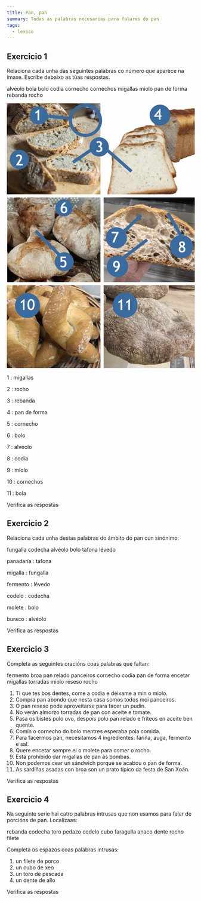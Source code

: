 ```yaml
---
title: Pan, pan
summary: Todas as palabras necesarias para falares do pan
tags:
  - lexico
---
```

## Exercicio 1

Relaciona cada unha das seguintes palabras co número que aparece na imaxe.
Escribe debaixo as túas respostas.

<e-layout>
  <e-tag color=3>alvéolo</e-tag>
  <e-tag color=3>bola</e-tag>
  <e-tag color=3>bolo</e-tag>
  <e-tag color=3>codia</e-tag>
  <e-tag color=3>cornecho</e-tag>
  <e-tag color=3>cornechos</e-tag>
  <e-tag color=3>migallas</e-tag>
  <e-tag color=3>miolo</e-tag>
  <e-tag color=3>pan de forma</e-tag>
  <e-tag color=3>rebanda</e-tag>
  <e-tag color=3>rocho</e-tag>
</e-layout>

![](/img/pan.jpg)

1 : <e-answer size=16>migallas</e-anwser>

2 : <e-answer size=16>rocho</e-anwser>

3 : <e-answer size=16>rebanda</e-anwser>

4 : <e-answer size=16>pan de forma</e-anwser>

5 : <e-answer size=16>cornecho</e-anwser>

6 : <e-answer size=16>bolo</e-anwser>

7 : <e-answer size=16>alvéolo</e-anwser>

8 : <e-answer size=16>codia</e-anwser>

9 : <e-answer size=16>miolo</e-anwser>

10 : <e-answer size=16>cornechos</e-anwser>

11 : <e-answer size=16>bola</e-anwser>

<e-validate>Verifica as respostas</e-validate>

## Exercicio 2

Relaciona cada unha destas palabras do ámbito do pan cun sinónimo:

<e-layout>
<e-tag color=4>fungalla</e-tag>
<e-tag color=4>codecha</e-tag>
<e-tag color=4>alvéolo</e-tag>
<e-tag color=4>bolo</e-tag>
<e-tag color=4>tafona</e-tag>
<e-tag color=4>lévedo</e-tag>
</e-layout>

panadaría : <e-answer>tafona</e-answer>

migalla : <e-answer>fungalla</e-answer>

fermento : <e-answer>lévedo</e-answer>

codelo : <e-answer>codecha</e-answer>

molete : <e-answer>bolo</e-answer>

buraco : <e-answer>alvéolo</e-answer>

<e-validate>Verifica as respostas</e-validate>

## Exercicio 3

Completa as seguintes oracións coas palabras que faltan:

<e-layout>
<e-tag color=2>fermento</e-tag>
<e-tag color=2>broa</e-tag>
<e-tag color=2>pan relado</e-tag>
<e-tag color=2>panceiros</e-tag>
<e-tag color=2>cornecho</e-tag>
<e-tag color=2>codia</e-tag>
<e-tag color=2>pan de forma</e-tag>
<e-tag color=2>encetar</e-tag>
<e-tag color=2>migallas</e-tag>
<e-tag color=2>torradas</e-tag>
<e-tag color=2>miolo</e-tag>
<e-tag color=2>reseso</e-tag>
<e-tag color=2>rocho</e-tag>
</e-layout>

1. Ti que tes bos dentes, come a <e-answer>codia</e-answer> e déixame a min o
   <e-answer>miolo</e-answer>.
2. Compra pan abondo que nesta casa somos todos moi
   <e-answer>panceiros</e-answer>.
3. O pan <e-answer>reseso</e-answer> pode aproveitarse para facer un pudin.
4. No verán almorzo <e-answer>torradas</e-answer> de pan con aceite e tomate.
5. Pasa os bistes polo ovo, despois polo <e-answer>pan relado</e-answer> e fríteos en 
   aceite ben quente.
6. Comín o <e-answer>cornecho</e-answer> do bolo mentres esperaba pola comida.
7. Para facermos pan, necesitamos 4 ingredientes: fariña, auga,
   <e-answer>fermento</e-answer> e sal.
8. Quere <e-answer>encetar</e-answer> sempre el o molete para comer o
   <e-answer>rocho</e-answer>.
9. Está prohibido dar <e-answer>migallas</e-answer> de pan ás pombas.
10. Non podemos cear un sándwich porque se acabou o <e-answer>pan de forma</e-answer>.
11. As sardiñas asadas con <e-answer>broa</e-answer> son un prato típico da
    festa de San Xoán.

<e-validate>Verifica as respostas</e-validate>

## Exercicio 4

Na seguinte serie hai catro palabras intrusas que non usamos para falar de porcións de pan. Localízaas:

<e-layout>
<e-tag color=7>rebanda</e-tag>
<e-tag color=7>codecha</e-tag>
<e-tag color=7>toro</e-tag>
<e-tag color=7>pedazo</e-tag>
<e-tag color=7>codelo</e-tag>
<e-tag color=7>cubo</e-tag>
<e-tag color=7>faragulla</e-tag>
<e-tag color=7>anaco</e-tag>
<e-tag color=7>dente</e-tag>
<e-tag color=7>rocho</e-tag>
<e-tag color=7>filete</e-tag>
</e-layout>

Completa os espazos coas palabras intrusas:

1. un <e-answer>filete</e-answer> de porco
2. un <e-answer>cubo</e-answer> de xeo
3. un <e-answer>toro</e-answer> de pescada
4. un <e-answer>dente</e-answer> de allo

<e-validate>Verifica as respostas</e-validate>